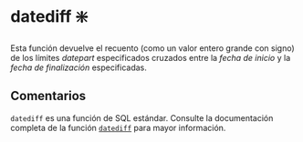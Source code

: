 ﻿---
SidebarGroup: "Funciones de fecha"
Autogenerated: true
---

# datediff ❇️

Esta función devuelve el recuento (como un valor entero grande con signo) de los límites *datepart* especificados cruzados entre la *fecha de inicio* y la *fecha de finalización* especificadas.

## Comentarios 

`datediff` es una función de SQL estándar. Consulte la documentación completa de la función [`datediff`](https://learn.microsoft.com/es-es/sql/t-sql/functions/datediff-transact-sql) para mayor información.
